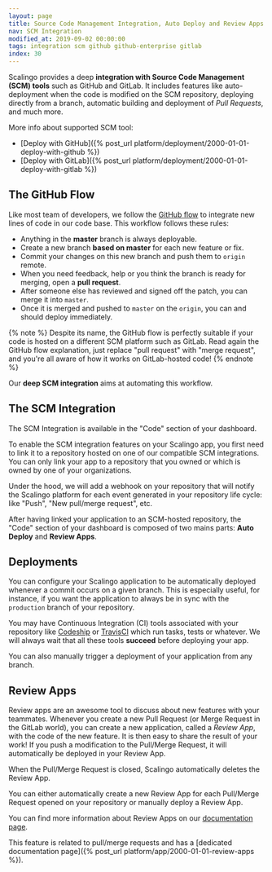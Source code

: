 ```yaml
---
layout: page
title: Source Code Management Integration, Auto Deploy and Review Apps
nav: SCM Integration
modified_at: 2019-09-02 00:00:00
tags: integration scm github github-enterprise gitlab
index: 30
---
```


Scalingo provides a deep **integration with Source Code Management (SCM)
tools** such as GitHub and
GitLab. It includes features like auto-deployment when the code is modified on
the SCM repository, deploying directly from a branch, automatic building and
deployment of *Pull Requests*, and much more.

More info about supported SCM tool:

* [Deploy with GitHub]({%
post_url platform/deployment/2000-01-01-deploy-with-github %})
* [Deploy with GitLab]({%
post_url platform/deployment/2000-01-01-deploy-with-gitlab %})

## The GitHub Flow

Like most team of developers, we follow the [GitHub
flow](https://guides.github.com/introduction/flow) to integrate new lines of
code in our code base. This workflow follows these rules:

* Anything in the **master** branch is always deployable.
* Create a new branch **based on master** for each new feature or fix.
* Commit your changes on this new branch and push them to `origin` remote.
* When you need feedback, help or you think the branch is ready for merging,
  open a **pull request**.
* After someone else has reviewed and signed off the patch, you can merge it
  into `master`.
* Once it is merged and pushed to `master` on the `origin`, you can and should
  deploy immediately.

{% note %}
Despite its name, the GitHub flow is perfectly suitable if your code is hosted
on a different SCM platform such as GitLab. Read again the GitHub flow
explanation, just replace "pull request" with "merge request", and you're all
aware of how it works on GitLab-hosted code!
{% endnote %}

Our **deep SCM integration** aims at automating this workflow.

## The SCM Integration

The SCM Integration is available in the "Code" section of your dashboard.

To enable the SCM integration features on your Scalingo app, you first need to
link it to a repository hosted on one of our compatible SCM integrations. You
can only link your app to a repository that you owned or which is owned by one
of your organizations.

Under the hood, we will add a webhook on your repository that will notify the
Scalingo platform for each event generated in your repository life cycle: like
"Push", "New pull/merge request", etc.

After having linked your application to an SCM-hosted repository, the "Code"
section of your dashboard is composed of two mains parts: **Auto Deploy** and
**Review Apps**.

## Deployments

You can configure your Scalingo application to be automatically deployed
whenever a commit occurs on a given branch. This is especially useful, for
instance, if you want the application to always be in sync with the `production`
branch of your repository.

You may have Continuous Integration (CI) tools associated with your repository
like [Codeship](https://codeship.com/) or [TravisCI](https://travis-ci.com/)
which run tasks, tests or whatever. We will always wait that all these tools
**succeed** before deploying your app.

You can also manually trigger a deployment of your application from any branch.

## Review Apps

Review apps are an awesome tool to discuss about new features with your
teammates. Whenever you create a new Pull Request (or Merge Request in the
GitLab world), you can create a new application, called a *Review App*, with the
code of the new feature. It is then easy to share the result of your work! If
you push a modification to the Pull/Merge Request, it will automatically be
deployed in your Review App.

When the Pull/Merge Request is closed, Scalingo automatically deletes the
Review App.

You can either automatically create a new Review App for each Pull/Merge
Request opened on your repository or manually deploy a Review App.

You can find more information about Review Apps on our [documentation
page](https://doc.scalingo.com/platform/app/review-apps).

This feature is related to pull/merge requests and has a [dedicated
documentation page]({% post_url platform/app/2000-01-01-review-apps %}).
